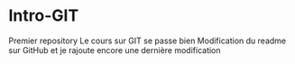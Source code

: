# Intro-GIT
Premier repository 
Le cours sur GIT se passe bien
Modification du readme sur GitHub
et je rajoute encore une dernière modification
